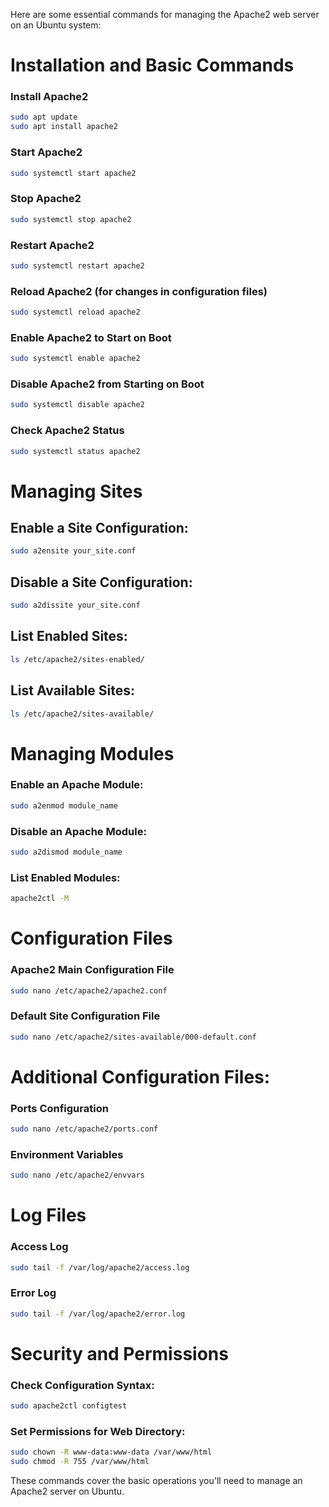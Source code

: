 Here are some essential commands for managing the Apache2 web server on an Ubuntu system:

# Installation and Basic Commands

### Install Apache2

```bash
sudo apt update
sudo apt install apache2
```

### Start Apache2

```bash
sudo systemctl start apache2
```

### Stop Apache2

```bash
sudo systemctl stop apache2
```

### Restart Apache2

```bash
sudo systemctl restart apache2
```

### Reload Apache2 (for changes in configuration files)

```bash
sudo systemctl reload apache2
```

### Enable Apache2 to Start on Boot

```bash
sudo systemctl enable apache2
```

### Disable Apache2 from Starting on Boot

```bash
sudo systemctl disable apache2
```

### Check Apache2 Status

```bash
sudo systemctl status apache2
```

# Managing Sites

## Enable a Site Configuration:

```bash
sudo a2ensite your_site.conf
```

## Disable a Site Configuration:

```bash
sudo a2dissite your_site.conf
```

## List Enabled Sites:

```bash
ls /etc/apache2/sites-enabled/
```

## List Available Sites:

```bash
ls /etc/apache2/sites-available/
```

# Managing Modules

### Enable an Apache Module:

```bash
sudo a2enmod module_name
```

### Disable an Apache Module:

```bash
sudo a2dismod module_name
```

### List Enabled Modules:

```bash
apache2ctl -M
```

# Configuration Files

### Apache2 Main Configuration File
```bash
sudo nano /etc/apache2/apache2.conf
```

### Default Site Configuration File
```bash
sudo nano /etc/apache2/sites-available/000-default.conf
```

# Additional Configuration Files:

### Ports Configuration
```bash
sudo nano /etc/apache2/ports.conf
```

### Environment Variables
```bash
sudo nano /etc/apache2/envvars
```

# Log Files

### Access Log
```bash
sudo tail -f /var/log/apache2/access.log
```

### Error Log
```bash
sudo tail -f /var/log/apache2/error.log
````

# Security and Permissions

### Check Configuration Syntax:
```bash
sudo apache2ctl configtest
```

### Set Permissions for Web Directory:
```bash
sudo chown -R www-data:www-data /var/www/html
sudo chmod -R 755 /var/www/html
```

These commands cover the basic operations you'll need to manage an Apache2 server on Ubuntu.
